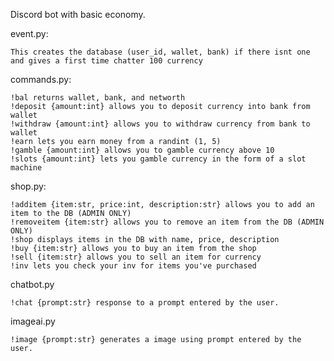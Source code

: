 Discord bot with basic economy.

event.py:

    This creates the database (user_id, wallet, bank) if there isnt one and gives a first time chatter 100 currency

commands.py:

    !bal returns wallet, bank, and networth
    !deposit {amount:int} allows you to deposit currency into bank from wallet
    !withdraw {amount:int} allows you to withdraw currency from bank to wallet
    !earn lets you earn money from a randint (1, 5)
    !gamble {amount:int} allows you to gamble currency above 10
    !slots {amount:int} lets you gamble currency in the form of a slot machine
  
shop.py:

    !additem {item:str, price:int, description:str} allows you to add an item to the DB (ADMIN ONLY)
    !removeitem {item:str} allows you to remove an item from the DB (ADMIN ONLY)
    !shop displays items in the DB with name, price, description
    !buy {item:str} allows you to buy an item from the shop
    !sell {item:str} allows you to sell an item for currency
    !inv lets you check your inv for items you've purchased

chatbot.py

    !chat {prompt:str} response to a prompt entered by the user.

imageai.py

    !image {prompt:str} generates a image using prompt entered by the user.